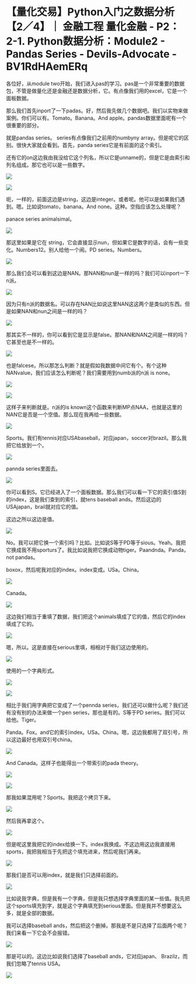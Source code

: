 # 【量化交易】Python入门之数据分析【2／4】｜ 金融工程 量化金融 - P2：2-1. Python数据分析：Module2 - Pandas Series - Devils-Advocate - BV1RdHAemERq

各位好，从module two开始，我们进入pas的学习。pas是一个非常重要的数据包，不管是做量化还是金融还是数据分析，它。有点像我们用的excel，它是一个面板数据。

那么我们首先inport了一下padas。好，然后我先做几个数据吧。我们以实物来做案例。你们可以有。Tomato。Banana。And apple。pandas数据里面呢有一个很重要的部分。

就是pandas series。 series有点像我们之前用的numbyny array。但是呢它的区别。很快大家就会看到。首先，panda series它是有前面的这个索引。

还有它的on这边我由我没给它这个列名，所以它是unname的，但是它是由索引和列名组成。那它也可以是一些数字。



![](img/772fd6094608feb31d2241903369e593_1.png)

![](img/772fd6094608feb31d2241903369e593_2.png)

呃，一样的，前面这边是string，这边是integer。或者呢。他可以是如果我们遇到。嗯。比如说tomato，banana。And none。这种。空指应该怎么处理呢？

panace series animalsimal。

![](img/772fd6094608feb31d2241903369e593_4.png)

那这里如果是它在 string，它会直接显示nun，但如果它是数字的话，会有一些变化。Numbers12。别人给他一个闹。PD series。Numbers。



![](img/772fd6094608feb31d2241903369e593_6.png)

那么我们会可以看到这边是NAN。那NAN和nun是一样的吗？我们可以inport一下n派。

![](img/772fd6094608feb31d2241903369e593_8.png)

因为只有n派的数据名。可以存在NAN比如说这里NAN这这两个是类似的东西。但是如果NAN和nun之间是一样的吗？



![](img/772fd6094608feb31d2241903369e593_10.png)

那其实不一样的，你可以看到它是显示是false。那NAN和NAN之间是一样的吗？它甚至也是不一样的。

![](img/772fd6094608feb31d2241903369e593_12.png)

也是falcese。所以那怎么判断？就是假如我数据中间它有个。有个这种NANvalue，我们应该怎么判断呢？我们需要用到numb派的n派 is none。



![](img/772fd6094608feb31d2241903369e593_14.png)

![](img/772fd6094608feb31d2241903369e593_15.png)

这样子来判断就是。n派的is known这个函数来判断MP点NAA，也就是这里的NAN它是否是一个空值。那么现在我再给一些数据。



![](img/772fd6094608feb31d2241903369e593_17.png)

Sports。我们有tennis对应USAbaseball，对应japan，soccer对brazil。那么我把它给放到一个。



![](img/772fd6094608feb31d2241903369e593_19.png)

pannda series里面去。

![](img/772fd6094608feb31d2241903369e593_21.png)

你可以看到S。它已经进入了一个面板数据。那么我们可以看一下它的索引值S到的index，这是我们查到的索引，就tens baseball ands。然后这边的USAjapan，brail就对应它的值。

这边之所以这边是值。

![](img/772fd6094608feb31d2241903369e593_23.png)

No。我可以把它换一个索引吗？比如。比如说S等于PD等于sious。Yeah。我把它换成我不用sporturs了。我比如说我把它换成动物tiger。Paandnda。Panda， not pandas。

boxox，然后呢我对应的index。index变成。USa。China。

![](img/772fd6094608feb31d2241903369e593_25.png)

Canada。

![](img/772fd6094608feb31d2241903369e593_27.png)

这边我们相当于重填了数据，我们把这个animals填成了它的值，然后它的index填成了它的。

![](img/772fd6094608feb31d2241903369e593_29.png)

嗯，所以。这是直接在serious里填，相相对于我们这边使用的。

![](img/772fd6094608feb31d2241903369e593_31.png)

使用的一个字典形式。

![](img/772fd6094608feb31d2241903369e593_33.png)

![](img/772fd6094608feb31d2241903369e593_34.png)

相比于我们用字典把它变成了一个pennda series，我们还可以做什么呢？我们还有没有别的办法来做一个pen series，那也是有的。S等于PD series。我们可以给他。Tiger。

Panda。Fox。and它的索引index。USa。China。嗯，这边我都用了双引号，所以这边最好也用双引号china。



![](img/772fd6094608feb31d2241903369e593_36.png)

And Canada。这样子也能得出一个带索引的pada theory。

![](img/772fd6094608feb31d2241903369e593_38.png)

![](img/772fd6094608feb31d2241903369e593_39.png)

那我如果混用呢？Sports。我把这个拷贝下来。

![](img/772fd6094608feb31d2241903369e593_41.png)

然后我再拿这个。

![](img/772fd6094608feb31d2241903369e593_43.png)

但是呢这里我把它的index给换一下。index我换成。不这边用这边我直接用sports，我把我相当于先把这个填充进来，然后呢我们再来。



![](img/772fd6094608feb31d2241903369e593_45.png)

那我们是否可以用index，就是我们只选择前面的。

![](img/772fd6094608feb31d2241903369e593_47.png)

比如说我字典，但是我有一个字典，但是我只想选择字典里面的某一些值。我先把这个sports填充到字，就是这个字典填充到serious里面。但是我并不想要这么多，就是全部的数据。

我可以选择baseball ands，然后把这个删掉。那我是不是只选择了后面两个呢？我们来看一下它会不会报错。



![](img/772fd6094608feb31d2241903369e593_49.png)

那是可以的。这边比如说我们选择了baseball ands，它对应japan、 Brazilz，而我们忽略了tennis USA。



![](img/772fd6094608feb31d2241903369e593_51.png)